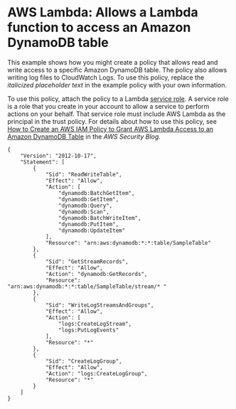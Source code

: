 # AWS Lambda: Allows a Lambda function to access an Amazon DynamoDB table<a name="reference_policies_examples_lambda-access-dynamodb"></a>

This example shows how you might create a policy that allows read and write access to a specific Amazon DynamoDB table\. The policy also allows writing log files to CloudWatch Logs\. To use this policy, replace the *italicized placeholder text* in the example policy with your own information\.

To use this policy, attach the policy to a Lambda [service role](id_roles_create_for-service.md)\. A service role is a role that you create in your account to allow a service to perform actions on your behalf\. That service role must include AWS Lambda as the principal in the trust policy\. For details about how to use this policy, see [How to Create an AWS IAM Policy to Grant AWS Lambda Access to an Amazon DynamoDB Table](http://aws.amazon.com/blogs/security/how-to-create-an-aws-iam-policy-to-grant-aws-lambda-access-to-an-amazon-dynamodb-table/) in the *AWS Security Blog*\.

```
{
    "Version": "2012-10-17",
    "Statement": [
        {
            "Sid": "ReadWriteTable",
            "Effect": "Allow",
            "Action": [
                "dynamodb:BatchGetItem",
                "dynamodb:GetItem",
                "dynamodb:Query",
                "dynamodb:Scan",
                "dynamodb:BatchWriteItem",
                "dynamodb:PutItem",
                "dynamodb:UpdateItem"
            ],
            "Resource": "arn:aws:dynamodb:*:*:table/SampleTable"
        },
        {
            "Sid": "GetStreamRecords",
            "Effect": "Allow",
            "Action": "dynamodb:GetRecords",
            "Resource": "arn:aws:dynamodb:*:*:table/SampleTable/stream/* "
        },
        {
            "Sid": "WriteLogStreamsAndGroups",
            "Effect": "Allow",
            "Action": [
                "logs:CreateLogStream",
                "logs:PutLogEvents"
            ],
            "Resource": "*"
        },
        {
            "Sid": "CreateLogGroup",
            "Effect": "Allow",
            "Action": "logs:CreateLogGroup",
            "Resource": "*"
        }
    ]
}
```